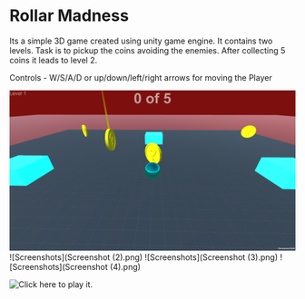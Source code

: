 # Rollar Madness

Its a simple 3D game created using unity game engine. It contains two levels. Task is to pickup the coins avoiding the enemies. After collecting 5 coins it leads to level 2.

Controls - W/S/A/D or up/down/left/right arrows for moving the Player

![Screenshots](https://github.com/ikabir21/Rollar-Madness/blob/main/Screenshot%20(1).png)
![Screenshots](Screenshot (2).png)
![Screenshots](Screenshot (3).png)
![Screenshots](Screenshot (4).png)

![Click here](https://ikabir.itch.io/rollar-madnessl) to play it.
